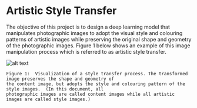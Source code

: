 # Artistic Style Transfer
The objective of this project is to design a deep learning model that manipulates photographic
images to adopt the visual style and colouring patterns of artistic images while preserving the
original shape and geometry of the photographic images. Figure 1 below shows an example
of this image manipulation process which is referred to as artistic style transfer.

![alt text](https://raw.githubusercontent.com/jpanda001/Artistic-Style-Transfer/blob/master/Document_Images/model_architecture.PNG)
```
Figure 1: ​ Visualization of a style transfer process. The transformed image preserves the shape and geometry of
the content image, but adopts the style and colouring pattern of the style images. ​ (In this document, all
photographic images are called content images while all artistic images are called style images.)
```
